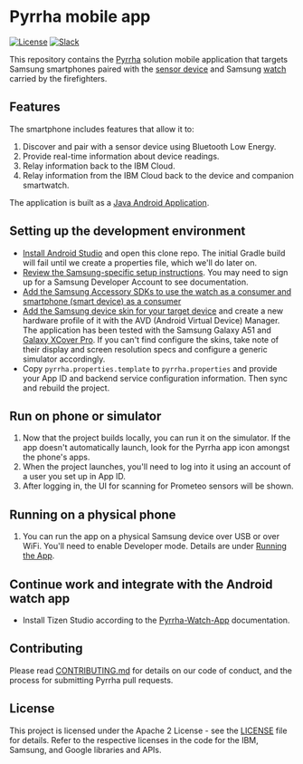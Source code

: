 # Pyrrha mobile app

[![License](https://img.shields.io/badge/License-Apache2-blue.svg)](https://www.apache.org/licenses/LICENSE-2.0) [![Slack](https://img.shields.io/static/v1?label=Slack&message=%23prometeo-pyrrha&color=blue)](https://callforcode.org/slack)

This repository contains the [Pyrrha](https://github.com/Pyrrha-Platform/Pyrrha) solution mobile application that targets Samsung smartphones paired with the [sensor device](https://github.com/Pyrrha-Platform/Pyrrha-Firmware) and Samsung [watch](https://github.com/Pyrrha-Platform/Pyrrha-Watch-App) carried by the firefighters.

## Features

The smartphone includes features that allow it to:

1. Discover and pair with a sensor device using Bluetooth Low Energy.
1. Provide real-time information about device readings.
1. Relay information back to the IBM Cloud.
1. Relay information from the IBM Cloud back to the device and companion smartwatch.

The application is built as a [Java Android Application](https://developer.samsung.com/galaxy-watch-develop/creating-your-first-app/web-companion/setup-sdk.html).

## Setting up the development environment

- [Install Android Studio](https://developer.android.com/studio) and open this clone repo. The initial Gradle build will fail until we create a properties file, which we'll do later on.
- [Review the Samsung-specific setup instructions](https://developer.samsung.com/mobile/galaxy-sdk-getting-started.html). You may need to sign up for a Samsung Developer Account to see documentation.
- [Add the Samsung Accessory SDKs to use the watch as a consumer and smartphone (smart device) as a consumer](https://developer.samsung.com/galaxy-accessory)
- [Add the Samsung device skin for your target device](https://developer.samsung.com/galaxy-emulator-skin/guide.html) and create a new hardware profile of it with the AVD (Android Virtual Device) Manager. The application has been tested with the Samsung Galaxy A51 and [Galaxy XCover Pro](https://www.samsung.com/es/business/smartphones/galaxy-xcover-pro-g715/). If you can't find configure the skins, take note of their display and screen resolution specs and configure a generic simulator accordingly.
- Copy `pyrrha.properties.template` to `pyrrha.properties` and provide your App ID and backend service configuration information. Then sync and rebuild the project.

## Run on phone or simulator

1. Now that the project builds locally, you can run it on the simulator. If the app doesn't automatically launch, look for the Pyrrha app icon amongst the phone's apps.
1. When the project launches, you'll need to log into it using an account of a user you set up in App ID.
1. After logging in, the UI for scanning for Prometeo sensors will be shown.

## Running on a physical phone

1. You can run the app on a physical Samsung device over USB or over WiFi. You'll need to enable Developer mode. Details are under [Running the App](https://developer.samsung.com/mobile/galaxy-sdk-getting-started.html).

## Continue work and integrate with the Android watch app

- Install Tizen Studio according to the [Pyrrha-Watch-App](https://github.com/Pyrrha-Platform/Pyrrha-Watch-App) documentation.

## Contributing

Please read [CONTRIBUTING.md](CONTRIBUTING.md) for details on our code of conduct, and the process for submitting Pyrrha pull requests.

## License

This project is licensed under the Apache 2 License - see the [LICENSE](LICENSE) file for details. Refer to the respective licenses in the code for the IBM, Samsung, and Google libraries and APIs.
